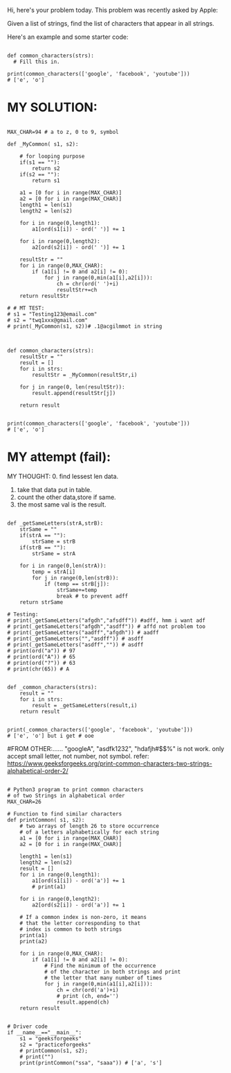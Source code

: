 Hi, here's your problem today. This problem was recently asked by Apple:

Given a list of strings, find the list of characters that appear in all strings.

Here's an example and some starter code:

```

def common_characters(strs):
  # Fill this in.

print(common_characters(['google', 'facebook', 'youtube']))
# ['e', 'o']

```


# MY SOLUTION:

```

MAX_CHAR=94 # a to z, 0 to 9, symbol 
  
def _MyCommon( s1, s2): 

    # for looping purpose
    if(s1 == ""):
        return s2
    if(s2 == ""):
        return s1

    a1 = [0 for i in range(MAX_CHAR)] 
    a2 = [0 for i in range(MAX_CHAR)] 
    length1 = len(s1) 
    length2 = len(s2) 

    for i in range(0,length1): 
        a1[ord(s1[i]) - ord(' ')] += 1
        
    for i in range(0,length2): 
        a2[ord(s2[i]) - ord(' ')] += 1
    
    resultStr = ""
    for i in range(0,MAX_CHAR): 
        if (a1[i] != 0 and a2[i] != 0): 
            for j in range(0,min(a1[i],a2[i])): 
                ch = chr(ord(' ')+i) 
                resultStr+=ch
    return resultStr

# # MT TEST:
# s1 = "Testing123@email.com"
# s2 = "twq1xxx@gmail.com"
# print(_MyCommon(s1, s2))# .1@acgilmmot in string


```

```

def common_characters(strs):
    resultStr = ""
    result = []
    for i in strs:
        resultStr = _MyCommon(resultStr,i)

    for j in range(0, len(resultStr)):
        result.append(resultStr[j])

    return result


```

```
print(common_characters(['google', 'facebook', 'youtube']))
# ['e', 'o']

```


# MY attempt (fail):
 MY THOUGHT:
 0. find lessest len data.
 1. take that data put in table.
 2. count the other data,store if same. 
 3. the most same val is the result.

```

def _getSameLetters(strA,strB):
    strSame = ""
    if(strA == ""):
        strSame = strB
    if(strB == ""):
        strSame = strA
    
    for i in range(0,len(strA)):
        temp = strA[i]
        for j in range(0,len(strB)):
            if (temp == strB[j]):
                strSame+=temp
                break # to prevent adff 
    return strSame

# Testing:
# print(_getSameLetters("afgdh","afsdff")) #adff, hmm i want adf
# print(_getSameLetters("afgdh","asdff")) # affd not problem too
# print(_getSameLetters("aadff","afgdh")) # aadff
# print(_getSameLetters("","asdff")) # asdff
# print(_getSameLetters("asdff","")) # asdff
# print(ord("a")) # 97
# print(ord("A")) # 65
# print(ord("?")) # 63
# print(chr(65)) # A

```

```

def _common_characters(strs):
    result = ""
    for i in strs:
        result = _getSameLetters(result,i)
    return result

```

```

print(_common_characters(['google', 'facebook', 'youtube']))
# ['e', 'o'] but i get # ooe

```



#FROM OTHER:......
 "googleA", "asdfk1232", "hdafjh#$$%" is not work.
 only accept small letter, not number, not symbol.
 refer: https://www.geeksforgeeks.org/print-common-characters-two-strings-alphabetical-order-2/

```

# Python3 program to print common characters 
# of two Strings in alphabetical order 
MAX_CHAR=26
  
# Function to find similar characters 
def printCommon( s1, s2): 
    # two arrays of length 26 to store occurrence 
    # of a letters alphabetically for each string 
    a1 = [0 for i in range(MAX_CHAR)] 
    a2 = [0 for i in range(MAX_CHAR)] 
  
    length1 = len(s1) 
    length2 = len(s2) 
    result = []
    for i in range(0,length1): 
        a1[ord(s1[i]) - ord('a')] += 1
        # print(a1)
  
    for i in range(0,length2): 
        a2[ord(s2[i]) - ord('a')] += 1
  
    # If a common index is non-zero, it means 
    # that the letter corresponding to that 
    # index is common to both strings 
    print(a1)
    print(a2)
    
    for i in range(0,MAX_CHAR): 
        if (a1[i] != 0 and a2[i] != 0): 
            # Find the minimum of the occurrence 
            # of the character in both strings and print 
            # the letter that many number of times 
            for j in range(0,min(a1[i],a2[i])): 
                ch = chr(ord('a')+i) 
                # print (ch, end='') 
                result.append(ch)
    return result 

```

```              

# Driver code 
if __name__=="__main__": 
    s1 = "geeksforgeeks"
    s2 = "practiceforgeeks"
    # printCommon(s1, s2); 
    # print("")
    print(printCommon("ssa", "saaa")) # ['a', 's']

```

  